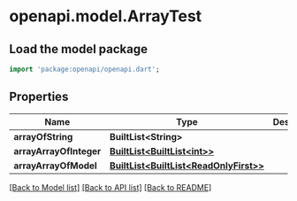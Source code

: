 # openapi.model.ArrayTest

## Load the model package
```dart
import 'package:openapi/openapi.dart';
```

## Properties
Name | Type | Description | Notes
------------ | ------------- | ------------- | -------------
**arrayOfString** | **BuiltList&lt;String&gt;** |  | [optional] 
**arrayArrayOfInteger** | [**BuiltList&lt;BuiltList&lt;int&gt;&gt;**](BuiltList.md) |  | [optional] 
**arrayArrayOfModel** | [**BuiltList&lt;BuiltList&lt;ReadOnlyFirst&gt;&gt;**](BuiltList.md) |  | [optional] 

[[Back to Model list]](../README.md#documentation-for-models) [[Back to API list]](../README.md#documentation-for-api-endpoints) [[Back to README]](../README.md)


